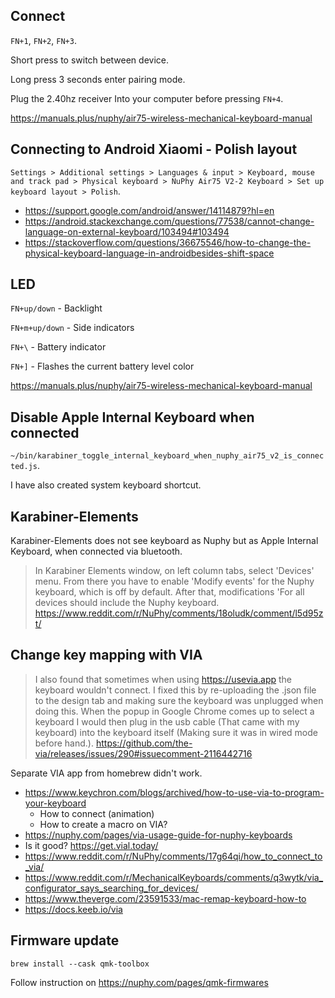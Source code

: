 ## Connect

`FN+1`, `FN+2`, `FN+3`.

Short press to switch between device.

Long press 3 seconds enter pairing mode.

Plug the 2.40hz receiver Into your computer before pressing `FN+4`.

https://manuals.plus/nuphy/air75-wireless-mechanical-keyboard-manual

## Connecting to Android Xiaomi - Polish layout

`Settings > Additional settings > Languages & input > Keyboard, mouse and track pad > Physical keyboard > NuPhy Air75 V2-2 Keyboard > Set up keyboard layout > Polish`.

- https://support.google.com/android/answer/14114879?hl=en
- https://android.stackexchange.com/questions/77538/cannot-change-language-on-external-keyboard/103494#103494
- https://stackoverflow.com/questions/36675546/how-to-change-the-physical-keyboard-language-in-androidbesides-shift-space

## LED

`FN+up/down` - Backlight

`FN+m+up/down` - Side indicators

`FN+\` - Battery indicator

`FN+]` - Flashes the current battery level color

https://manuals.plus/nuphy/air75-wireless-mechanical-keyboard-manual

## Disable Apple Internal Keyboard when connected

`~/bin/karabiner_toggle_internal_keyboard_when_nuphy_air75_v2_is_connected.js`.

I have also created system keyboard shortcut.

## Karabiner-Elements

Karabiner-Elements does not see keyboard as Nuphy but as Apple Internal Keyboard, when connected via bluetooth.

> In Karabiner Elements window, on left column tabs, select 'Devices' menu. From there you have to enable 'Modify events' for the Nuphy keyboard, which is off by default. After that, modifications 'For all devices should include the Nuphy keyboard. https://www.reddit.com/r/NuPhy/comments/18oludk/comment/l5d95zt/

## Change key mapping with VIA

> I also found that sometimes when using https://usevia.app the keyboard wouldn't connect. I fixed this by re-uploading the .json file to the design tab and making sure the keyboard was unplugged when doing this. When the popup in Google Chrome comes up to select a keyboard I would then plug in the usb cable (That came with my keyboard) into the keyboard itself (Making sure it was in wired mode before hand.). https://github.com/the-via/releases/issues/290#issuecomment-2116442716

Separate VIA app from homebrew didn't work.

- https://www.keychron.com/blogs/archived/how-to-use-via-to-program-your-keyboard
  - How to connect (animation)
  - How to create a macro on VIA?
- https://nuphy.com/pages/via-usage-guide-for-nuphy-keyboards
- Is it good? https://get.vial.today/
- https://www.reddit.com/r/NuPhy/comments/17g64qi/how_to_connect_to_via/
- https://www.reddit.com/r/MechanicalKeyboards/comments/q3wytk/via_configurator_says_searching_for_devices/
- https://www.theverge.com/23591533/mac-remap-keyboard-how-to
- https://docs.keeb.io/via

## Firmware update

`brew install --cask qmk-toolbox`

Follow instruction on https://nuphy.com/pages/qmk-firmwares
